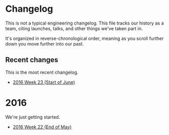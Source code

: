 # Changelog

This is not a typical engineering changelog. This file tracks our history as a team, citing launches, talks, and other things we've taken part in.

It's organized in reverse-chronological order, meaning as you scroll further down you move further into our past.

## Recent changes

This is the most recent changelog.

- [2016 Week 23 (Start of June)](changelog/2016.23.md)

# 2016

We're just getting started.

- [2016 Week 22 (End of May)](changelog/2016.22.md)
